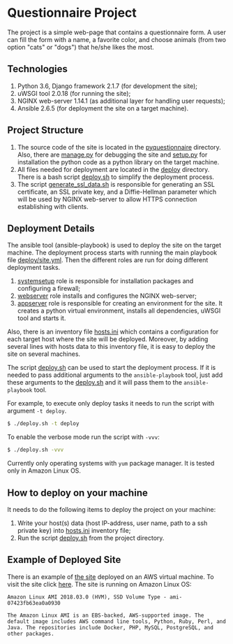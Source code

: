 # Questionnaire Project

The project is a simple web-page that contains a questionnaire form. A user can fill the form with a name, a favorite color, and choose animals (from two option "cats" or "dogs") that he/she likes the most.

## Technologies
1. Python 3.6, Django framework 2.1.7 (for development the site);
1. uWSGI tool 2.0.18 (for running the site);
1. NGINX web-server 1.14.1 (as additional layer for handling user requests);
1. Ansible 2.6.5 (for deployment the site on a target machine).


## Project Structure
1. The source code of the site is located in the [pyquestionnaire](./pyquestionnaire) directory. Also, there are [manage.py](./manage.py) for debugging the site and [setup.py](./setup.py) for installation the python code as a python library on the target machine.
1. All files needed for deployment are located in the [deploy](./deploy) directory. There is a bash script [deploy.sh](./deploy.sh) to simplify the deployment process.
1. The script [generate_ssl_data.sh](./generate_ssl_data.sh) is responsible for generating an SSL certificate, an SSL private key, and a Diffie-Hellman parameter which will be used by NGINX web-server to allow HTTPS connection establishing with clients.

## Deployment Details
The ansible tool (ansible-playbook) is used to deploy the site on the target machine. The deployment process starts with running the main playbook file [deploy/site.yml](./deploy/site.yml). Then the different roles are run for doing different deployment tasks.
1. [systemsetup](./deploy/roles/systemsetup) role is responsible for installation packages and configuring a firewall;
1. [webserver](./deploy/roles/webserver) role installs and configures the NGINX web-server;
1. [appserver](./deploy/roles/appserver) role is responsible for creating an environment for the site. It creates a python virtual environment, installs all dependencies, uWSGI tool and starts it.

Also, there is an inventory file [hosts.ini](./deploy/inventories/hosts.ini) which contains a configuration for each target host where the site will be deployed. Moreover, by adding several lines with hosts data to this inventory file, it is easy to deploy the site on several machines.

The script [deploy.sh](./deploy.sh) can be used to start the deployment process.
If it is needed to pass additional arguments to the `ansible-playbook` tool, just add these arguments to the [deploy.sh](./deploy.sh) and it will pass them to the `ansible-playbook` tool.

For example, to execute only deploy tasks it needs to run the script with argument `-t deploy`.
```bash
$ ./deploy.sh -t deploy
```
To enable the verbose mode run the script with `-vvv`:
```bash
$ ./deploy.sh -vvv
```

Currently only operating systems with `yum` package manager. It is tested only in Amazon Linux OS.

## How to deploy on your machine
It needs to do the following items to deploy the project on your machine:
1. Write your host(s) data (host IP-address, user name, path to a ssh private key) into [hosts.ini](./deploy/inventories/hosts.ini) inventory file;
2. Run the script [deploy.sh](./deploy.sh) from the project directory.

## Example of Deployed Site
There is an example of [the site](https://35.183.98.26/) deployed on an AWS virtual machine.
To visit the site click [here](https://35.183.98.26/).
The site is running on Amazon Linux OS:
```
Amazon Linux AMI 2018.03.0 (HVM), SSD Volume Type - ami-07423fb63ea0a0930

The Amazon Linux AMI is an EBS-backed, AWS-supported image. The default image includes AWS command line tools, Python, Ruby, Perl, and Java. The repositories include Docker, PHP, MySQL, PostgreSQL, and other packages.
````
